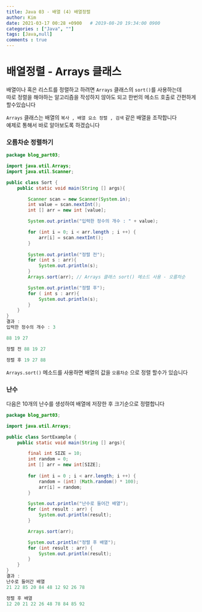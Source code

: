 ```yaml
---
title: Java 03 - 배열 (4) 배열정렬
author: Kim
date: 2021-03-17 00:28 +0900   # 2019-08-20 19:34:00 0900
categories : ["Java", ""]
tags: [Java,null]
comments : true
---
```


# 배열정렬 - Arrays 클래스

배열이나 혹은 리스트를 정렬하고 하려면 `` Arrays `` 클래스의 `` sort() ``를 사용하는데<br>
따로 정렬을 해야하는 알고리즘을 작성하지 않아도 되고 한번의 메소드 호출로 간편하게 할수있습니다<br>

``Arrays`` 클래스는 배열의 `` 복사 , 배열 요소 정렬 , 검색 `` 같은 배열을 조작합니다<br>
예제로 통해서 바로 알아보도록 하겠습니다<br>


### 오름차순 정렬하기

```java
package blog_part03;

import java.util.Arrays;
import java.util.Scanner;

public class Sort {
    public static void main(String [] args){

        Scanner scan = new Scanner(System.in);
        int value = scan.nextInt();
        int [] arr = new int [value];

        System.out.println("입력한 정수의 개수 : " + value);

        for (int i = 0; i < arr.length ; i ++) {
            arr[i] = scan.nextInt();
        }
        
        System.out.println("정렬 전");
        for (int s : arr){
            System.out.println(s);
        }
        Arrays.sort(arr); // Arrays 클래스 sort() 메소드 사용 - 오름차순

        System.out.println("정렬 후");
        for ( int s : arr){
            System.out.println(s);
        }
    }
}
결과 : 
입력한 정수의 개수 : 3

88 19 27

정렬 전 88 19 27

정렬 후 19 27 88
```
``Arrays.sort()`` 메소드를 사용하면 배열의 값을 `` 오름차순 `` 으로 정렬 할수가 있습니다<br>

### 난수

다음은 10개의 난수를 생성하여 배열에 저장한 후 크기순으로 정렬합니다<br>

```java
package blog_part03;

import java.util.Arrays;

public class SortExample {
    public static void main(String [] args){

        final int SIZE = 10;
        int random = 0;
        int [] arr = new int[SIZE];
        
        for (int i = 0 ; i < arr.length; i ++) {
            random = (int) (Math.random() * 100);
            arr[i] = random;
        }

        System.out.println("난수로 들어간 배열");
        for (int result : arr) {
            System.out.println(result);
        }

        Arrays.sort(arr);

        System.out.println("정렬 후 배열");
        for (int result : arr) {
            System.out.println(result);
        }
    }
}
결과 :
난수로 들어간 배열
21 22 85 20 84 48 12 92 26 78

정렬 후 배열
12 20 21 22 26 48 78 84 85 92
```



